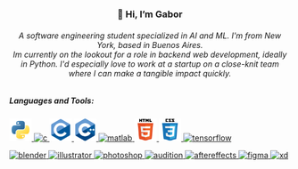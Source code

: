 <h3 align="center">👋 Hi, I’m Gabor</h3>


<h6 align="middle">A software engineering student specialized in AI and ML. I'm from New York, based in Buenos Aires. <br>
Im currently on the lookout for a role in backend web development, ideally in Python. I'd especially love to work at a startup on a close-knit team where I can make a tangible impact quickly.</h6>

<h5 align="left">Languages and Tools:</h3>
<p align="left"> 
  <a href="https://www.python.org" target="_blank" rel="noreferrer"> <img src="https://raw.githubusercontent.com/devicons/devicon/master/icons/python/python-original.svg" alt="python" width="40" height="40"/> </a> 
  <a href="https://www.djangoproject.com/" target="_blank" rel="noreferrer"> <img src="https://www.vectorlogo.zone/logos/djangoproject/djangoproject-icon.svg" alt="c" width="40" height="40"/> </a> 
  <a href="https://www.cprogramming.com/" target="_blank" rel="noreferrer"> <img src="https://raw.githubusercontent.com/devicons/devicon/master/icons/c/c-original.svg" alt="c" width="40" height="40"/> </a> 
  <a href="https://www.w3schools.com/cpp/" target="_blank" rel="noreferrer"> <img src="https://raw.githubusercontent.com/devicons/devicon/master/icons/cplusplus/cplusplus-original.svg" alt="cplusplus" width="40" height="40"/> </a> 
  <a href="https://www.mathworks.com/" target="_blank" rel="noreferrer"> <img src="https://upload.wikimedia.org/wikipedia/commons/2/21/Matlab_Logo.png" alt="matlab" width="40" height="40"/> </a> 
  <a href="https://www.w3.org/html/" target="_blank" rel="noreferrer"> <img src="https://raw.githubusercontent.com/devicons/devicon/master/icons/html5/html5-original-wordmark.svg" alt="html5" width="40" height="40"/> </a> 
  <a href="https://www.w3schools.com/css/" target="_blank" rel="noreferrer"> <img src="https://raw.githubusercontent.com/devicons/devicon/master/icons/css3/css3-original-wordmark.svg" alt="css3" width="40" height="40"/> </a> 
  <a href="https://www.tensorflow.org/" target="_blank" rel="noreferrer"> <img src="https://www.vectorlogo.zone/logos/tensorflow/tensorflow-icon.svg" alt="tensorflow" width="40" height="40"/> </a>
  
  <br>
  
  <a href="https://www.blender.org/" target="_blank" rel="noreferrer"> <img src="https://download.blender.org/branding/community/blender_community_badge_white.svg" alt="blender" width="40" height="40"/> </a> 
  <a href="https://www.adobe.com/in/products/illustrator.html" target="_blank" rel="noreferrer"> <img src="https://developer.adobe.com/shared/icons/ai_appicon_64.svg" alt="illustrator" width="40" height="40"/> </a>
  <a href="https://www.photoshop.com/en" target="_blank" rel="noreferrer"> <img src="https://developer.adobe.com/shared/icons/ps_appicon_64.svg" alt="photoshop" width="40" height="40"/> </a>
  <a href="https://www.adobe.com/products/audition.html" target="_blank" rel="noreferrer"> <img src="https://developer.adobe.com/shared/icons/au_appicon_64.svg" alt="audition" width="40" height="40"/> </a>
  <a href="https://www.adobe.com/products/aftereffects.html" target="_blank" rel="noreferrer"> <img src="https://developer.adobe.com/shared/icons/ae_appicon_64.svg" alt="aftereffects" width="40" height="40"/> </a>
  <a href="https://www.figma.com/" target="_blank" rel="noreferrer"> <img src="https://www.vectorlogo.zone/logos/figma/figma-icon.svg" alt="figma" width="40" height="40"/> </a> 
  <a href="https://www.arduino.cc/" target="_blank" rel="noreferrer"> <img src="https://www.vectorlogo.zone/logos/arduino/arduino-icon.svg" alt="xd" width="40" height="40"/> </a> 
</p>


